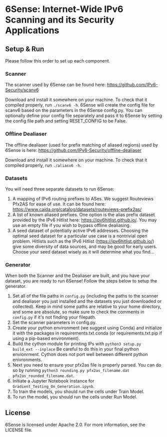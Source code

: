 # 6Sense: Internet-Wide IPv6 Scanning and its Security Applications

## Setup & Run

Please follow this order to set up each component.

### Scanner

The scanner used by 6Sense can be found here: https://github.com/IPv6-Security/scanv6

Download and install it somewhere on your machine. To check that it compiled properly, run `./scanv6 -h`. 6Sense will create the config file for scanv6 based on the parameters in the 6Sense config.py. You can optionally define your config file separately and pass it to 6Sense by setting the config file path and setting RESET_CONFIG to be False. 

### Offline Dealiaser

The offline dealiaser (used for prefix matching of aliased regions) used by 6Sense is here: https://github.com/IPv6-Security/offline-dealiaser

Download and install it somewhere on your machine. To check that it compiled properly, run `./aliasv6 -h`.

### Datasets
You will need three separate datasets to run 6Sense:

1. A mapping of IPv6 routing prefixes to ASes. We suggest Routeviews Pfx2AS for ease of use. It can be found here: https://www.caida.org/catalog/datasets/routeviews-prefix2as/
2. A list of known aliased prefixes. One option is the alias prefix dataset provided by the IPv6 Hitlist here: https://ipv6hitlist.github.io/. You may use an empty file if you wish to bypass offline dealiasing. 
3. A seed dataset of potentially active IPv6 addresses. Choosing the optimal seed dataset for a particular use case is a nontrivial open problem. Hitlists such as the IPv6 Hitlist (https://ipv6hitlist.github.io/) give some diversity of data sources, and may be good for early users. Choose your seed dataset wisely as it will determine what you find...


### Generator

When both the Scanner and the Dealiaser are built, and you have your dataset, you are ready to run 6Sense! Follow the steps below to setup the generator.

1. Set all of the file paths in `config.py` (including the paths to the scanner and dealiaser you just installed and the datasets you just downloaded or collected). Keep in mind some paths are relative to your home directory, and some are absolute, so make sure to check the comments in `config.py` if it's not finding your filepath.
2. Set the scanner parameters in config.py. 
3. Create your python environment (we suggest using Conda) and initialize it with the packages in requirements.txt.conda (or requirements.txt.pip if using a pip-based environment).
4. Build the cython module for printing IPs with  `python3 setup.py build_ext --inplace` Be careful to do this in your final python envionrment. Cython does not port well between different python enivronments. 
5. Next you need to ensure your pfx2as file is properly parsed. You can do so by running `python3 rounding.py pfx2as_filename.dat pfx2as_rounded_filename.dat`.
6. Initiate a Jupyter Notebook instance for `Gradient_Testing_On_Generation.ipynb`.
7. To train the models, you should run the cells under Train Model.
8. To run the model, you should run the cells under Run Model.


## License

6Sense is licensed under Apache 2.0. For more information, see the LICENSE file.

